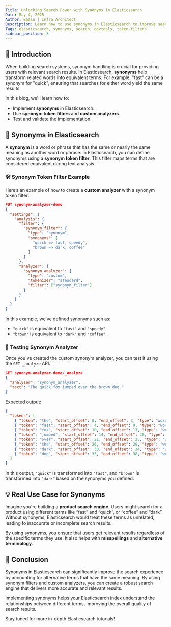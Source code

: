 ```yaml
---
Title: Unlocking Search Power with Synonyms in Elasticsearch
Date: May 4, 2025
Author: Baalu | Infra Architect
Description: Learn how to use synonyms in Elasticsearch to improve search relevance and flexibility.
Tags: elasticsearch, synonyms, search, devtools, token-filters
sidebar_position: 8
---
```


## 🚀 Introduction

When building search systems, synonym handling is crucial for providing users with relevant search results. In Elasticsearch, **synonyms** help transform related words into equivalent terms. For example, "fast" can be a synonym for "quick", ensuring that searches for either word yield the same results.

In this blog, we'll learn how to:
- Implement **synonyms** in Elasticsearch.
- Use **synonym token filters** and **custom analyzers**.
- Test and validate the implementation.

## 🔄 Synonyms in Elasticsearch

A **synonym** is a word or phrase that has the same or nearly the same meaning as another word or phrase. In Elasticsearch, you can define synonyms using a **synonym token filter**. This filter maps terms that are considered equivalent during text analysis.

### 🛠 Synonym Token Filter Example

Here’s an example of how to create a **custom analyzer** with a synonym token filter:

```json
PUT synonym-analyzer-demo
{
  "settings": {
    "analysis": {
      "filter": {
        "synonym_filter": {
          "type": "synonym",
          "synonyms": [
            "quick => fast, speedy",
            "brown => dark, coffee"
          ]
        }
      },
      "analyzer": {
        "synonym_analyzer": {
          "type": "custom",
          "tokenizer": "standard",
          "filter": ["synonym_filter"]
        }
      }
    }
  }
}
```

In this example, we’ve defined synonyms such as:
- `"quick"` is equivalent to `"fast"` and `"speedy"`.
- `"brown"` is equivalent to `"dark"` and `"coffee"`.

### 🔎 Testing Synonym Analyzer

Once you've created the custom synonym analyzer, you can test it using the `GET _analyze` API.

```json
GET synonym-analyzer-demo/_analyze
{
  "analyzer": "synonym_analyzer",
  "text": "The quick fox jumped over the brown dog."
}
```

Expected output:

```json
{
  "tokens": [
    { "token": "the", "start_offset": 0, "end_offset": 3, "type": "word", "position": 0 },
    { "token": "fast", "start_offset": 4, "end_offset": 9, "type": "word", "position": 1 },
    { "token": "fox", "start_offset": 10, "end_offset": 13, "type": "word", "position": 2 },
    { "token": "jumped", "start_offset": 14, "end_offset": 20, "type": "word", "position": 3 },
    { "token": "over", "start_offset": 21, "end_offset": 25, "type": "word", "position": 4 },
    { "token": "the", "start_offset": 26, "end_offset": 29, "type": "word", "position": 5 },
    { "token": "dark", "start_offset": 30, "end_offset": 34, "type": "word", "position": 6 },
    { "token": "dog", "start_offset": 35, "end_offset": 38, "type": "word", "position": 7 }
  ]
}
```

In this output, `"quick"` is transformed into `"fast"`, and `"brown"` is transformed into `"dark"` based on the synonyms you defined.

## 💡 Real Use Case for Synonyms

Imagine you're building a **product search engine**. Users might search for a product using different terms like “fast” and “quick”, or “coffee” and “dark”. Without synonyms, Elasticsearch would treat these terms as unrelated, leading to inaccurate or incomplete search results.

By using synonyms, you ensure that users get relevant results regardless of the specific terms they use. It also helps with **misspellings** and **alternative terminology**.

## 🔗 Conclusion

Synonyms in Elasticsearch can significantly improve the search experience by accounting for alternative terms that have the same meaning. By using synonym filters and custom analyzers, you can create a robust search engine that delivers more accurate and relevant results.

Implementing synonyms helps your Elasticsearch index understand the relationships between different terms, improving the overall quality of search results.

Stay tuned for more in-depth Elasticsearch tutorials!

